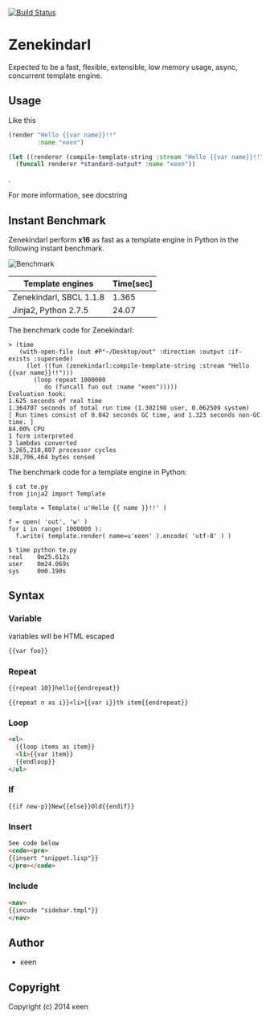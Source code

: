 [![Build Status](https://travis-ci.org/KeenS/zenekindarl.svg?branch=master)](https://travis-ci.org/KeenS/zenekindarl)
# Zenekindarl
Expected to be a fast, flexible, extensible, low memory usage, async, concurrent template engine.

## Usage
Like this

```lisp
(render "Hello {{var name}}!!"
        :name "κeen")
```

```lisp
(let ((renderer (compile-template-string :stream "Hello {{var name}}!!")))
  (funcall renderer *standard-output* :name "κeen"))
```

.

For more information, see docstring 

## Instant Benchmark
Zenekindarl perform **x16** as fast as a template engine in Python in the following instant benchmark.

![Benchmark](https://docs.google.com/spreadsheets/d/1M8x9dcK8ToL4-tfVUfGnCh_OOtttJpXxK905raA0eas/pubchart?oid=1882415724&format=image)

Template engines     | Time[sec]
---------------------|----------
Zenekindarl, SBCL 1.1.8   | 1.365
Jinja2, Python 2.7.5 | 24.07

The benchmark code for Zenekindarl:

    > (time
       (with-open-file (out #P"~/Desktop/out" :direction :output :if-exists :supersede)
         (let ((fun (zenekindarl:compile-template-string :stream "Hello {{var name}}!!")))
           (loop repeat 1000000
              do (funcall fun out :name "κeen")))))
    Evaluation took:
    1.625 seconds of real time
    1.364707 seconds of total run time (1.302198 user, 0.062509 system)
    [ Run times consist of 0.042 seconds GC time, and 1.323 seconds non-GC time. ]
    84.00% CPU
    1 form interpreted
    3 lambdas converted
    3,265,218,807 processor cycles
    528,706,464 bytes consed

The benchmark code for a template engine in Python:

    $ cat te.py
    from jinja2 import Template
    
    template = Template( u'Hello {{ name }}!!' )
    
    f = open( 'out', 'w' )
    for i in range( 1000000 ):
      f.write( template.render( name=u'κeen' ).encode( 'utf-8' ) )

    $ time python te.py
    real    0m25.612s
    user    0m24.069s
    sys	    0m0.190s

## Syntax

### Variable
variables will be HTML escaped


```html
{{var foo}}
```

### Repeat

```html
{{repeat 10}}hello{{endrepeat}}
```

```
{{repeat n as i}}<li>{{var i}}th item{{endrepeat}}
```

### Loop

```html
<ol>
  {{loop items as item}}
  <li>{{var item}}
  {{endloop}}
</ol>
```

### If

```
{{if new-p}}New{{else}}Old{{endif}}
```


### Insert

```html
See code below
<code><pre>
{{insert "snippet.lisp"}}
</pre></code>
```

### Include


```html
<nav>
{{incude "sidebar.tmpl"}}
</nav>
```


## Author

* κeen

## Copyright

Copyright (c) 2014 κeen

